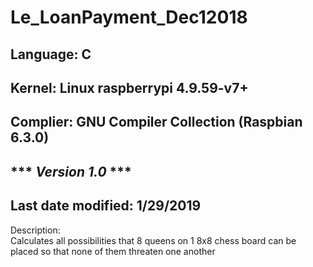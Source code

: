 # Le_LoanPayment_Dec12018  

## Language: C  
## Kernel: Linux raspberrypi 4.9.59-v7+  
## Complier: GNU Compiler Collection (Raspbian 6.3.0)  
## *** ***Version 1.0*** ***  
## Last date modified: 1/29/2019  

Description:  
Calculates all possibilities that 8 queens on 1 8x8 chess board can be placed so that none of them threaten one another

